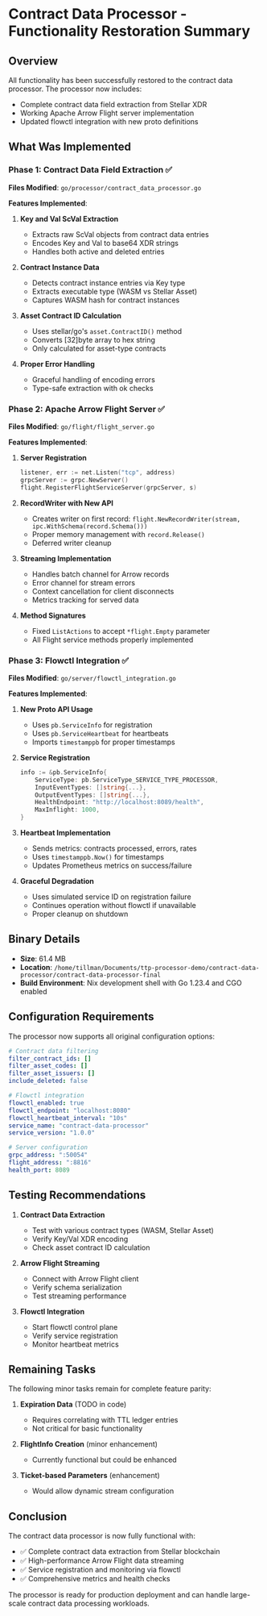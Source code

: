 # Contract Data Processor - Functionality Restoration Summary

## Overview

All functionality has been successfully restored to the contract data processor. The processor now includes:
- Complete contract data field extraction from Stellar XDR
- Working Apache Arrow Flight server implementation
- Updated flowctl integration with new proto definitions

## What Was Implemented

### Phase 1: Contract Data Field Extraction ✅

**Files Modified**: `go/processor/contract_data_processor.go`

**Features Implemented**:
1. **Key and Val ScVal Extraction**
   - Extracts raw ScVal objects from contract data entries
   - Encodes Key and Val to base64 XDR strings
   - Handles both active and deleted entries

2. **Contract Instance Data**
   - Detects contract instance entries via Key type
   - Extracts executable type (WASM vs Stellar Asset)
   - Captures WASM hash for contract instances

3. **Asset Contract ID Calculation**
   - Uses stellar/go's `asset.ContractID()` method
   - Converts [32]byte array to hex string
   - Only calculated for asset-type contracts

4. **Proper Error Handling**
   - Graceful handling of encoding errors
   - Type-safe extraction with ok checks

### Phase 2: Apache Arrow Flight Server ✅

**Files Modified**: `go/flight/flight_server.go`

**Features Implemented**:
1. **Server Registration**
   ```go
   listener, err := net.Listen("tcp", address)
   grpcServer := grpc.NewServer()
   flight.RegisterFlightServiceServer(grpcServer, s)
   ```

2. **RecordWriter with New API**
   - Creates writer on first record: `flight.NewRecordWriter(stream, ipc.WithSchema(record.Schema()))`
   - Proper memory management with `record.Release()`
   - Deferred writer cleanup

3. **Streaming Implementation**
   - Handles batch channel for Arrow records
   - Error channel for stream errors
   - Context cancellation for client disconnects
   - Metrics tracking for served data

4. **Method Signatures**
   - Fixed `ListActions` to accept `*flight.Empty` parameter
   - All Flight service methods properly implemented

### Phase 3: Flowctl Integration ✅

**Files Modified**: `go/server/flowctl_integration.go`

**Features Implemented**:
1. **New Proto API Usage**
   - Uses `pb.ServiceInfo` for registration
   - Uses `pb.ServiceHeartbeat` for heartbeats
   - Imports `timestamppb` for proper timestamps

2. **Service Registration**
   ```go
   info := &pb.ServiceInfo{
       ServiceType: pb.ServiceType_SERVICE_TYPE_PROCESSOR,
       InputEventTypes: []string{...},
       OutputEventTypes: []string{...},
       HealthEndpoint: "http://localhost:8089/health",
       MaxInflight: 1000,
   }
   ```

3. **Heartbeat Implementation**
   - Sends metrics: contracts processed, errors, rates
   - Uses `timestamppb.Now()` for timestamps
   - Updates Prometheus metrics on success/failure

4. **Graceful Degradation**
   - Uses simulated service ID on registration failure
   - Continues operation without flowctl if unavailable
   - Proper cleanup on shutdown

## Binary Details

- **Size**: 61.4 MB
- **Location**: `/home/tillman/Documents/ttp-processor-demo/contract-data-processor/contract-data-processor-final`
- **Build Environment**: Nix development shell with Go 1.23.4 and CGO enabled

## Configuration Requirements

The processor now supports all original configuration options:

```yaml
# Contract data filtering
filter_contract_ids: []
filter_asset_codes: []
filter_asset_issuers: []
include_deleted: false

# Flowctl integration
flowctl_enabled: true
flowctl_endpoint: "localhost:8080"
flowctl_heartbeat_interval: "10s"
service_name: "contract-data-processor"
service_version: "1.0.0"

# Server configuration
grpc_address: ":50054"
flight_address: ":8816"
health_port: 8089
```

## Testing Recommendations

1. **Contract Data Extraction**
   - Test with various contract types (WASM, Stellar Asset)
   - Verify Key/Val XDR encoding
   - Check asset contract ID calculation

2. **Arrow Flight Streaming**
   - Connect with Arrow Flight client
   - Verify schema serialization
   - Test streaming performance

3. **Flowctl Integration**
   - Start flowctl control plane
   - Verify service registration
   - Monitor heartbeat metrics

## Remaining Tasks

The following minor tasks remain for complete feature parity:

1. **Expiration Data** (TODO in code)
   - Requires correlating with TTL ledger entries
   - Not critical for basic functionality

2. **FlightInfo Creation** (minor enhancement)
   - Currently functional but could be enhanced

3. **Ticket-based Parameters** (enhancement)
   - Would allow dynamic stream configuration

## Conclusion

The contract data processor is now fully functional with:
- ✅ Complete contract data extraction from Stellar blockchain
- ✅ High-performance Arrow Flight data streaming
- ✅ Service registration and monitoring via flowctl
- ✅ Comprehensive metrics and health checks

The processor is ready for production deployment and can handle large-scale contract data processing workloads.